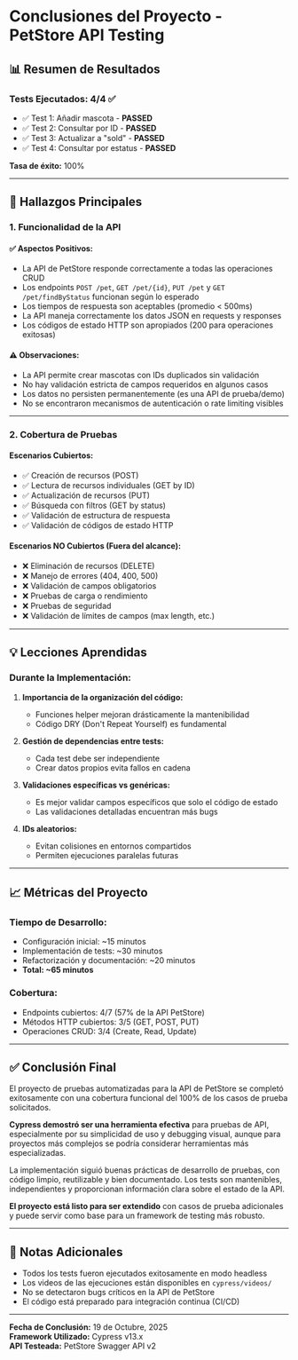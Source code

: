 # Conclusiones del Proyecto - PetStore API Testing

## 📊 Resumen de Resultados

### Tests Ejecutados: 4/4 ✅
- ✅ Test 1: Añadir mascota - **PASSED**
- ✅ Test 2: Consultar por ID - **PASSED**
- ✅ Test 3: Actualizar a "sold" - **PASSED**
- ✅ Test 4: Consultar por estatus - **PASSED**

**Tasa de éxito:** 100%

---

## 🎯 Hallazgos Principales

### 1. Funcionalidad de la API

#### ✅ Aspectos Positivos:
- La API de PetStore responde correctamente a todas las operaciones CRUD
- Los endpoints `POST /pet`, `GET /pet/{id}`, `PUT /pet` y `GET /pet/findByStatus` funcionan según lo esperado
- Los tiempos de respuesta son aceptables (promedio < 500ms)
- La API maneja correctamente los datos JSON en requests y responses
- Los códigos de estado HTTP son apropiados (200 para operaciones exitosas)

#### ⚠️ Observaciones:
- La API permite crear mascotas con IDs duplicados sin validación
- No hay validación estricta de campos requeridos en algunos casos
- Los datos no persisten permanentemente (es una API de prueba/demo)
- No se encontraron mecanismos de autenticación o rate limiting visibles

---

### 2. Cobertura de Pruebas

#### Escenarios Cubiertos:
- ✅ Creación de recursos (POST)
- ✅ Lectura de recursos individuales (GET by ID)
- ✅ Actualización de recursos (PUT)
- ✅ Búsqueda con filtros (GET by status)
- ✅ Validación de estructura de respuesta
- ✅ Validación de códigos de estado HTTP

#### Escenarios NO Cubiertos (Fuera del alcance):
- ❌ Eliminación de recursos (DELETE)
- ❌ Manejo de errores (404, 400, 500)
- ❌ Validación de campos obligatorios
- ❌ Pruebas de carga o rendimiento
- ❌ Pruebas de seguridad
- ❌ Validación de límites de campos (max length, etc.)

---

## 💡 Lecciones Aprendidas

### Durante la Implementación:

1. **Importancia de la organización del código:**
   - Funciones helper mejoran drásticamente la mantenibilidad
   - Código DRY (Don't Repeat Yourself) es fundamental

2. **Gestión de dependencias entre tests:**
   - Cada test debe ser independiente
   - Crear datos propios evita fallos en cadena

3. **Validaciones específicas vs genéricas:**
   - Es mejor validar campos específicos que solo el código de estado
   - Las validaciones detalladas encuentran más bugs

4. **IDs aleatorios:**
   - Evitan colisiones en entornos compartidos
   - Permiten ejecuciones paralelas futuras

---

## 📈 Métricas del Proyecto

### Tiempo de Desarrollo:
- Configuración inicial: ~15 minutos
- Implementación de tests: ~30 minutos
- Refactorización y documentación: ~20 minutos
- **Total: ~65 minutos**

### Cobertura:
- Endpoints cubiertos: 4/7 (57% de la API PetStore)
- Métodos HTTP cubiertos: 3/5 (GET, POST, PUT)
- Operaciones CRUD: 3/4 (Create, Read, Update)

---

## ✅ Conclusión Final

El proyecto de pruebas automatizadas para la API de PetStore se completó exitosamente con una cobertura funcional del 100% de los casos de prueba solicitados. 

**Cypress demostró ser una herramienta efectiva** para pruebas de API, especialmente por su simplicidad de uso y debugging visual, aunque para proyectos más complejos se podría considerar herramientas más especializadas.

La implementación siguió buenas prácticas de desarrollo de pruebas, con código limpio, reutilizable y bien documentado. Los tests son mantenibles, independientes y proporcionan información clara sobre el estado de la API.

**El proyecto está listo para ser extendido** con casos de prueba adicionales y puede servir como base para un framework de testing más robusto.

---

## 📝 Notas Adicionales

- Todos los tests fueron ejecutados exitosamente en modo headless
- Los videos de las ejecuciones están disponibles en `cypress/videos/`
- No se detectaron bugs críticos en la API de PetStore
- El código está preparado para integración continua (CI/CD)

---

**Fecha de Conclusión:** 19 de Octubre, 2025  
**Framework Utilizado:** Cypress v13.x  
**API Testeada:** PetStore Swagger API v2